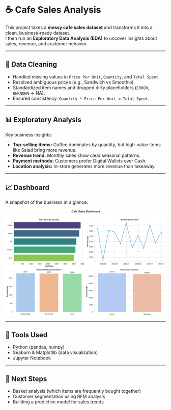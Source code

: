 # ☕ Cafe Sales Analysis

This project takes a **messy cafe sales dataset** and transforms it into a clean, business-ready dataset.  
I then run an **Exploratory Data Analysis (EDA)** to uncover insights about sales, revenue, and customer behavior.

---

## 🧹 Data Cleaning
- Handled missing values in `Price Per Unit`, `Quantity`, and `Total Spent`.
- Resolved ambiguous prices (e.g., Sandwich vs Smoothie).
- Standardized item names and dropped dirty placeholders (`ERROR`, `UNKNOWN` → NA).
- Ensured consistency: `Quantity * Price Per Unit = Total Spent`.

---

## 📊 Exploratory Analysis
Key business insights:
- **Top-selling items:** Coffee dominates by quantity, but high-value items like Salad bring more revenue.
- **Revenue trend:** Monthly sales show clear seasonal patterns.
- **Payment methods:** Customers prefer Digital Wallets over Cash.
- **Location analysis:** In-store generates more revenue than takeaway.

---

## 📈 Dashboard
A snapshot of the business at a glance:

![Cafe Sales Dashboard](images/cafe_sales_dashboard.png)

---

## 🔧 Tools Used
- Python (pandas, numpy)
- Seaborn & Matplotlib (data visualization)
- Jupyter Notebook

---

## 🚀 Next Steps
- Basket analysis (which items are frequently bought together)
- Customer segmentation using RFM analysis
- Building a predictive model for sales trends
